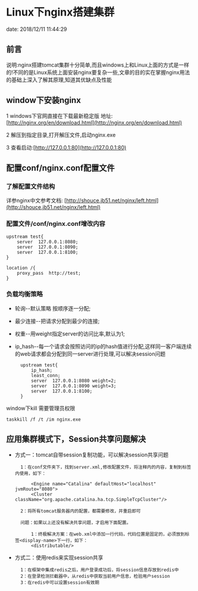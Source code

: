 # Linux下nginx搭建集群 #

date: 2018/12/11 11:44:29 

前言
----

说明:nginx搭建tomcat集群十分简单,而且windows上和Linux上面的方式是一样的!不同的是Linux系统上面安装nginx要复杂一些,文章的目的实在掌握nginx用法的基础上深入了解其原理,知道其优缺点及性能

## window下安装nginx ##

1 windows下官网直接在下载最新稳定版 地址:[http://nginx.org/en/download.html](http://nginx.org/en/download.html)

2 解压到指定目录,打开解压文件,启动nginx.exe

3 查看启动:[http://127.0.0.1:80](http://127.0.0.1:80)

## 配置conf/nginx.conf配置文件 ##

### 了解配置文件结构 ###

详参nginx中文参考文档: [http://shouce.jb51.net/nginx/left.html](http://shouce.jb51.net/nginx/left.html)

### 配置文件/conf/nginx.conf增改内容 ###

    upstream test{
        server  127.0.0.1:8080;
        server  127.0.0.1:8090;
        server  127.0.0.1:8100;
    }

    location /{
        proxy_pass  http://test;
    }

### 负载均衡策略 ###

- 轮询--默认策略 按顺序逐一分配;
- 最少连接--把请求分配到最少的连接;
- 权重--用weight指定server的访问比率,默认为1;
- ip_hash--每一个请求会按照访问的ip的hash值进行分配,这样同一客户端连续的web请求都会分配到同一server进行处理,可以解决session问题

        upstream test{
            ip_hash;
            least_conn;
            server  127.0.0.1:8080 weight=2;
            server  127.0.0.1:8090 weight=3;
            server  127.0.0.1:8100;
        }


window下kill 需要管理员权限

    taskkill /f /t /im nginx.exe

## 应用集群模式下，Session共享问题解决 ##

- 方式一：tomcat自带session复制功能，可以解决session共享问题

        1：在conf文件夹下，找到server.xml,修改配置文件，将注释内的内容，复制到标签内使用，如下：
        
            <Engine name="Catalina" defaultHost="localhost" jvmRoute="8080">
            <Cluster className="org.apache.catalina.ha.tcp.SimpleTcpCluster"/>
        
        2：将所有tomcat服务器内的配置，都需要修改，并重启即可
        
        问题：如果以上还没有解决共享问题，才启用下面配置。
        
            1：终极解决方案：在web.xml中添加一行代码，代码位置是固定的，必须放到标签<display-name>下一行，如下：
            <distributable/>


- 方式二：使用redis来实现session共享
        
        1：在框架中集成redis之后，用户登录成功后，将session信息存放到redis中
        2：在登录检测拦截器中，从redis中获取当前用户信息，检验用户session
        3：在redis中可以设置session有效期